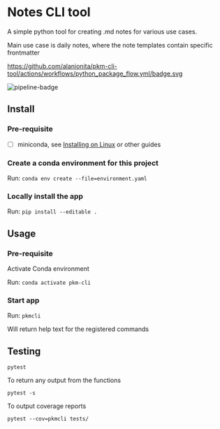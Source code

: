 # Notes CLI tool 

A simple python tool for creating .md notes for various use cases. 

Main use case is daily notes, where the note templates contain specific frontmatter

https://github.com/alanionita/pkm-cli-tool/actions/workflows/python_package_flow.yml/badge.svg

![pipeline-badge](https://github.com/alanionita/pkm-cli-tool/actions/workflows/python_package_flow.yml/badge.svg)


## Install

### Pre-requisite

- [ ] miniconda, see [Installing on Linux](https://conda.io/projects/conda/en/stable/user-guide/install/linux.html) or other guides

### Create a conda environment for this project

Run: `conda env create --file=environment.yaml`

### Locally install the app

Run: `pip install --editable .`


## Usage

### Pre-requisite

Activate Conda environment

Run: ``conda activate pkm-cli`` 

### Start app

Run: `pkmcli`

Will return help text for the registered commands


## Testing

```
pytest

```

To return any output from the functions 

```
pytest -s

```

To output coverage reports

```
pytest --cov=pkmcli tests/

```
